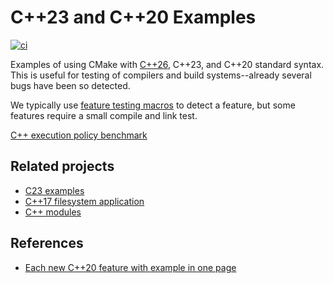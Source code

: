# C++23 and C++20 Examples

[![ci](https://github.com/scivision/Cpp23-examples/actions/workflows/cmake.yml/badge.svg)](https://github.com/scivision/Cpp23-examples/actions/workflows/cmake.yml)

Examples of using CMake with
[C++26](https://en.cppreference.com/w/cpp/26),
C++23, and C++20 standard syntax.
This is useful for testing of compilers and build systems--already several bugs have been so detected.

We typically use
[feature testing macros](https://en.cppreference.com/w/cpp/feature_test)
to detect a feature, but some features require a small compile and link test.

[C++ execution policy benchmark](./execution_policy/Readme.md)

## Related projects

* [C23 examples](https://github.com/scivision/C23-examples)
* [C++17 filesystem application](https://github.com/scivision/fortran-filesystem)
* [C++ modules](https://github.com/scivision/CppModules)

## References

* [Each new C++20 feature with example in one page](https://oleksandrkvl.github.io/2021/04/02/cpp-20-overview.html)
